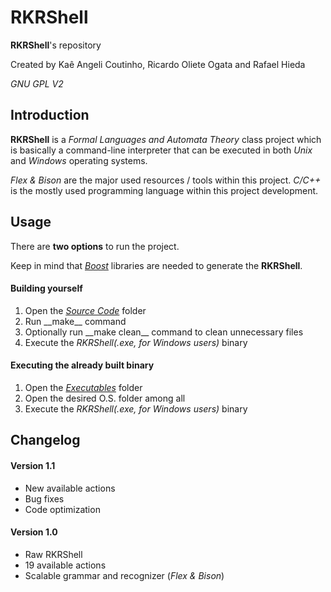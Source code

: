# RKRShell

**RKRShell**'s repository

Created by Kaê Angeli Coutinho, Ricardo Oliete Ogata and Rafael Hieda

_GNU GPL V2_

## Introduction

**RKRShell** is a _Formal Languages and Automata Theory_ class project which is basically a command-line interpreter that can be executed in both _Unix_ and _Windows_ operating systems.

_Flex & Bison_ are the major used resources / tools within this project. _C/C++_ is the mostly used programming language within this project development.

## Usage

There are <b>two options</b> to run the project.

Keep in mind that [_Boost_](http://www.boost.org) libraries are needed to generate the **RKRShell**.

#### Building yourself

<ol>
  <li>Open the <i><a href="https://github.com/kaiky25/RKRShell/tree/master/Source%20Code">Source Code</a></i> folder</li>
  <li>Run __make__ command</li>
  <li>Optionally run __make clean__ command to clean unnecessary files</li>
  <li>Execute the <i>RKRShell(.exe, for Windows users)</i> binary</li>
</ol>

#### Executing the already built binary

<ol>
  <li>Open the <i><a href="https://github.com/kaiky25/RKRShell/tree/master/Executables">Executables</a></i> folder</li>
  <li>Open the desired O.S. folder among all</li>
  <li>Execute the <i>RKRShell(.exe, for Windows users)</i> binary</li>
</ol>

## Changelog

#### Version 1.1

<ul>
  <li>New available actions</li>
  <li>Bug fixes</li>
  <li>Code optimization</li>
</ul>

#### Version 1.0

<ul>
  <li>Raw RKRShell</li>
  <li>19 available actions</li>
  <li>Scalable grammar and recognizer (<i>Flex & Bison</i>)</li>
</ul>
